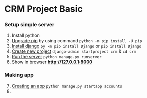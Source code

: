 # CRM Project Basic

### Setup simple server

 1. Install python
 2. [Upgrade pip](https://pip.pypa.io/en/stable/installing/#upgrading-pip) by using command `python -m pip install -U pip`
 3. [Install django](https://docs.djangoproject.com/en/3.1/topics/install/#installing-an-official-release-with-pip) `py -m pip install Django` or `pip install Django`
 4. [Create new project](https://docs.djangoproject.com/en/3.1/intro/tutorial01/#creating-a-project) `django-admin startproject crm` & `cd crm`
 5. [Run the server](https://docs.djangoproject.com/en/3.1/intro/tutorial01/#the-development-server) `python manage.py runserver`
 6. Show in browser __http://127.0.0.1:8000__


### Making app 

 7. [Creating an app](https://docs.djangoproject.com/en/3.1/ref/django-admin/#startapp) `python manage.py startapp accounts`
 8. 

 
 